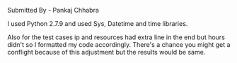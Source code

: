 Submitted By  - Pankaj Chhabra

I used Python 2.7.9 and used Sys, Datetime and time libraries. 

Also for the test cases ip and resources had extra line in the end but hours didn't so I formatted my code accordingly. There's a chance you might get a conflight because of this adjustment but the results would be same. 

